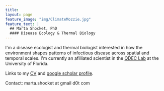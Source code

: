 ```yaml
---
title: 
layout: page
feature_image: "img/ClimateMozzie.jpg"
feature_text: |
  ## Marta Shocket, PhD
  #### Disease Ecology & Thermal Biology
---
```


I'm a disease ecologist and thermal biologist interested in how the environment shapes patterns of infectious disease across spatial and temporal scales. I'm currently an afilliated scientist in the [QDEC Lab](www.sadieryan.net) at the University of Florida.

Links to my [CV](https://mshocket.github.io/MartaShocketCV2022.pdf) and [google scholar profile](https://scholar.google.com/citations?user=ibd-mm0AAAAJ&hl=en&oi=ao).

Contact: marta.shocket at gmail d0t com
